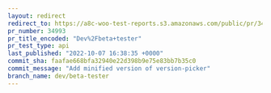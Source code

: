 ```yaml
---
layout: redirect
redirect_to: https://a8c-woo-test-reports.s3.amazonaws.com/public/pr/34993/api/index.html
pr_number: 34993
pr_title_encoded: "Dev%2Fbeta+tester"
pr_test_type: api
last_published: "2022-10-07 16:38:35 +0000"
commit_sha: faafae668bfa32940e22d398b9e75e83bb7b35c0
commit_message: "Add minified version of version-picker"
branch_name: dev/beta-tester
---
```

